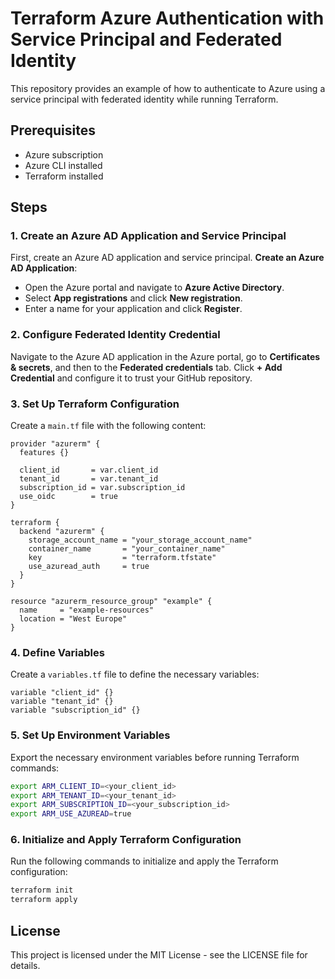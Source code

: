 
# Terraform Azure Authentication with Service Principal and Federated Identity

This repository provides an example of how to authenticate to Azure using a service principal with federated identity while running Terraform.

## Prerequisites

- Azure subscription
- Azure CLI installed
- Terraform installed

## Steps

### 1. Create an Azure AD Application and Service Principal

First, create an Azure AD application and service principal.
**Create an Azure AD Application**:
-   Open the Azure portal and navigate to  **Azure Active Directory**.
-   Select  **App registrations**  and click  **New registration**.
-   Enter a name for your application and click  **Register**.

### 2. Configure Federated Identity Credential

Navigate to the Azure AD application in the Azure portal, go to  **Certificates & secrets**, and then to the  **Federated credentials**  tab. Click  **+ Add Credential**  and configure it to trust your GitHub repository.

### 3. Set Up Terraform Configuration

Create a  `main.tf`  file with the following content:

```hcl
provider "azurerm" {
  features {}

  client_id       = var.client_id
  tenant_id       = var.tenant_id
  subscription_id = var.subscription_id
  use_oidc        = true
}

terraform {
  backend "azurerm" {
    storage_account_name = "your_storage_account_name"
    container_name       = "your_container_name"
    key                  = "terraform.tfstate"
    use_azuread_auth     = true
  }
}

resource "azurerm_resource_group" "example" {
  name     = "example-resources"
  location = "West Europe"
}

```

### 4. Define Variables

Create a  `variables.tf`  file to define the necessary variables:

```hcl
variable "client_id" {}
variable "tenant_id" {}
variable "subscription_id" {}

```

### 5. Set Up Environment Variables

Export the necessary environment variables before running Terraform commands:

```sh
export ARM_CLIENT_ID=<your_client_id>
export ARM_TENANT_ID=<your_tenant_id>
export ARM_SUBSCRIPTION_ID=<your_subscription_id>
export ARM_USE_AZUREAD=true
```

### 6. Initialize and Apply Terraform Configuration

Run the following commands to initialize and apply the Terraform configuration:

```sh
terraform init
terraform apply
```

## License

This project is licensed under the MIT License - see the LICENSE file for details.
